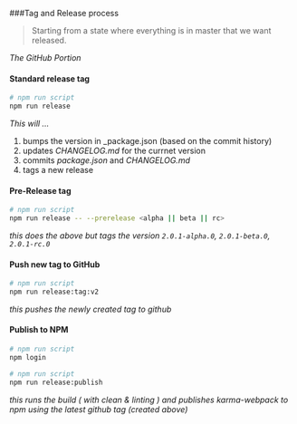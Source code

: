 ###Tag and Release process

> Starting from a state where everything is in master that we want released.

*The GitHub Portion*

#### Standard release tag

```bash
# npm run script
npm run release
```

_This will ..._

1. bumps the version in _package.json (based on the commit history)
2. updates _CHANGELOG.md_ for the currnet version
3. commits _package.json_ and _CHANGELOG.md_
4. tags a new release

#### Pre-Release tag

```bash
# npm run script
npm run release -- --prerelease <alpha || beta || rc>
```

_this does the above but tags the version `2.0.1-alpha.0`, `2.0.1-beta.0`, `2.0.1-rc.0`_

#### Push new tag to GitHub

```bash
# npm run script
npm run release:tag:v2
```

_this pushes the newly created tag to github_

#### Publish to NPM

```bash
# npm run script
npm login
```

```bash
# npm run script
npm run release:publish
```

_this runs the build ( with clean & linting ) and publishes karma-webpack to npm using the latest github tag (created above)_
